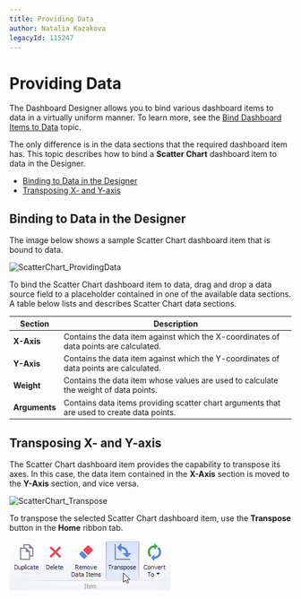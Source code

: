 ```yaml
---
title: Providing Data
author: Natalia Kazakova
legacyId: 115247
---
```

# Providing Data
The Dashboard Designer allows you to bind various dashboard items to data in a virtually uniform manner. To learn more, see the [Bind Dashboard Items to Data](../../bind-dashboard-items-to-data.md) topic.

The only difference is in the data sections that the required dashboard item has. This topic describes how to bind a **Scatter Chart** dashboard item to data in the Designer.
* [Binding to Data in the Designer](#bindingdesigner)
* [Transposing X- and Y-axis](#transposing)

## <a name="bindingdesigner"/>Binding to Data in the Designer
The image below shows a sample Scatter Chart dashboard item that is bound to data.

![ScatterChart_ProvidingData](../../../../images/img120276.png)

To bind the Scatter Chart dashboard item to data, drag and drop a data source field to a placeholder contained in one of the available data sections. A table below lists and describes Scatter Chart data sections.

| Section | Description |
|---|---|
| **X-Axis** | Contains the data item against which the X-coordinates of data points are calculated. |
| **Y-Axis** | Contains the data item against which the Y-coordinates of data points are calculated. |
| **Weight** | Contains the data item whose values are used to calculate the weight of data points. |
| **Arguments** | Contains data items providing scatter chart arguments that are used to create data points. |

## <a name="transposing"/>Transposing X- and Y-axis
The Scatter Chart dashboard item provides the capability to transpose its axes. In this case, the data item contained in the **X-Axis** section is moved to the **Y-Axis** section, and vice versa.

![ScatterChart_Transpose](../../../../images/img126580.png)

To transpose the selected Scatter Chart dashboard item, use the **Transpose** button in the **Home** ribbon tab.

![TransposeButton_Ribbon](../../../../images/img23683.png)